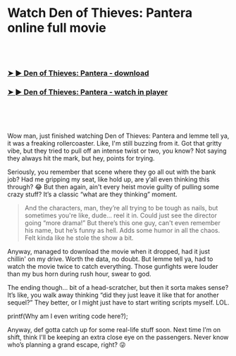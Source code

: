 <h1>Watch Den of Thieves: Pantera online full movie</h1>


<br><br>

<h3><a href="https://Andys-calnouthoughstar1979.github.io/khsturhzwn/">➤ ► Den of Thieves: Pantera - download</a></h3> 
<h3><a href="https://Andys-calnouthoughstar1979.github.io/khsturhzwn/">➤ ► Den of Thieves: Pantera - watch in player</a></h3>


<br><br><br>


Wow man, just finished watching Den of Thieves: Pantera and lemme tell ya, it was a freaking rollercoaster. Like, I'm still buzzing from it. Got that gritty vibe, but they tried to pull off an intense twist or two, you know? Not saying they always hit the mark, but hey, points for trying.

Seriously, you remember that scene where they go all out with the bank job? Had me gripping my seat, like hold up, are y’all even thinking this through? 😂 But then again, ain't every heist movie guilty of pulling some crazy stuff? It’s a classic “what are they thinking” moment.

> And the characters, man, they’re all trying to be tough as nails, but sometimes you're like, dude... reel it in. Could just see the director going “more drama!” But there’s this one guy, can't even remember his name, but he’s funny as hell. Adds some humor in all the chaos. Felt kinda like he stole the show a bit. 

Anyway, managed to download the movie when it dropped, had it just chillin' on my drive. Worth the data, no doubt. But lemme tell ya, had to watch the movie twice to catch everything. Those gunfights were louder than my bus horn during rush hour, swear to god.

The ending though... bit of a head-scratcher, but then it sorta makes sense? It’s like, you walk away thinking “did they just leave it like that for another sequel?” They better, or I might just have to start writing scripts myself. LOL.

printf(Why am I even writing code here?);

Anyway, def gotta catch up for some real-life stuff soon. Next time I’m on shift, think I'll be keeping an extra close eye on the passengers. Never know who’s planning a grand escape, right? 😜
